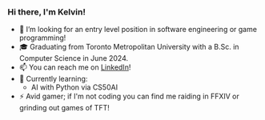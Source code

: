 ### Hi there, I'm Kelvin!

- 👯 I’m looking for an entry level position in software engineering or game programming!
- 🎓 Graduating from Toronto Metropolitan University with a B.Sc. in Computer Science in June 2024.
- 📫 You can reach me on [LinkedIn](https://www.linkedin.com/in/kelvin-dela-cruz/)!
- 🌱 Currently learning:
  - AI with Python via CS50AI
- ⚡ Avid gamer; if I'm not coding you can find me raiding in FFXIV or grinding out games of TFT!

<!--
**Edyth-K/Edyth-K** is a ✨ _special_ ✨ repository because its `README.md` (this file) appears on your GitHub profile.

Here are some ideas to get you started:

- 💻 I'm currently a Software Engineer I.
- 🔭 I’m currently working on ...
- 🌱 I’m currently learning ...
- 👯 I’m looking to collaborate on ...
- 🤔 I’m looking for help with ...
- 💬 Ask me about ...
- 📫 How to reach me: ...
- 😄 Pronouns: ...
- ⚡ Fun fact: ...
-->
